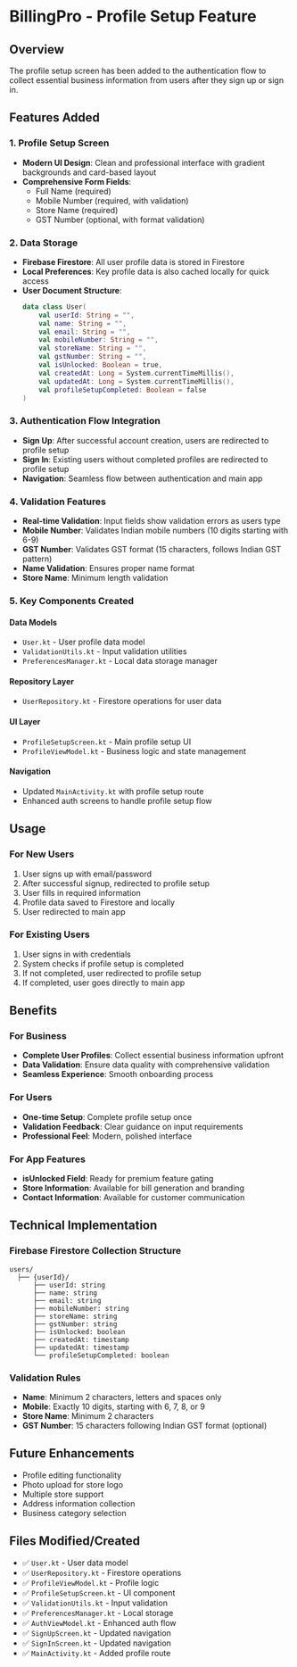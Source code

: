 # BillingPro - Profile Setup Feature

## Overview
The profile setup screen has been added to the authentication flow to collect essential business information from users after they sign up or sign in.

## Features Added

### 1. Profile Setup Screen
- **Modern UI Design**: Clean and professional interface with gradient backgrounds and card-based layout
- **Comprehensive Form Fields**:
  - Full Name (required)
  - Mobile Number (required, with validation)
  - Store Name (required)
  - GST Number (optional, with format validation)

### 2. Data Storage
- **Firebase Firestore**: All user profile data is stored in Firestore
- **Local Preferences**: Key profile data is also cached locally for quick access
- **User Document Structure**:
  ```kotlin
  data class User(
      val userId: String = "",
      val name: String = "",
      val email: String = "",
      val mobileNumber: String = "",
      val storeName: String = "",
      val gstNumber: String = "",
      val isUnlocked: Boolean = true,
      val createdAt: Long = System.currentTimeMillis(),
      val updatedAt: Long = System.currentTimeMillis(),
      val profileSetupCompleted: Boolean = false
  )
  ```

### 3. Authentication Flow Integration
- **Sign Up**: After successful account creation, users are redirected to profile setup
- **Sign In**: Existing users without completed profiles are redirected to profile setup
- **Navigation**: Seamless flow between authentication and main app

### 4. Validation Features
- **Real-time Validation**: Input fields show validation errors as users type
- **Mobile Number**: Validates Indian mobile numbers (10 digits starting with 6-9)
- **GST Number**: Validates GST format (15 characters, follows Indian GST pattern)
- **Name Validation**: Ensures proper name format
- **Store Name**: Minimum length validation

### 5. Key Components Created

#### Data Models
- `User.kt` - User profile data model
- `ValidationUtils.kt` - Input validation utilities
- `PreferencesManager.kt` - Local data storage manager

#### Repository Layer
- `UserRepository.kt` - Firestore operations for user data

#### UI Layer
- `ProfileSetupScreen.kt` - Main profile setup UI
- `ProfileViewModel.kt` - Business logic and state management

#### Navigation
- Updated `MainActivity.kt` with profile setup route
- Enhanced auth screens to handle profile setup flow

## Usage

### For New Users
1. User signs up with email/password
2. After successful signup, redirected to profile setup
3. User fills in required information
4. Profile data saved to Firestore and locally
5. User redirected to main app

### For Existing Users
1. User signs in with credentials
2. System checks if profile setup is completed
3. If not completed, user redirected to profile setup
4. If completed, user goes directly to main app

## Benefits

### For Business
- **Complete User Profiles**: Collect essential business information upfront
- **Data Validation**: Ensure data quality with comprehensive validation
- **Seamless Experience**: Smooth onboarding process

### For Users
- **One-time Setup**: Complete profile setup once
- **Validation Feedback**: Clear guidance on input requirements
- **Professional Feel**: Modern, polished interface

### For App Features
- **isUnlocked Field**: Ready for premium feature gating
- **Store Information**: Available for bill generation and branding
- **Contact Information**: Available for customer communication

## Technical Implementation

### Firebase Firestore Collection Structure
```
users/
  ├── {userId}/
      ├── userId: string
      ├── name: string
      ├── email: string
      ├── mobileNumber: string
      ├── storeName: string
      ├── gstNumber: string
      ├── isUnlocked: boolean
      ├── createdAt: timestamp
      ├── updatedAt: timestamp
      └── profileSetupCompleted: boolean
```

### Validation Rules
- **Name**: Minimum 2 characters, letters and spaces only
- **Mobile**: Exactly 10 digits, starting with 6, 7, 8, or 9
- **Store Name**: Minimum 2 characters
- **GST Number**: 15 characters following Indian GST format (optional)

## Future Enhancements
- Profile editing functionality
- Photo upload for store logo
- Multiple store support
- Address information collection
- Business category selection

## Files Modified/Created
- ✅ `User.kt` - User data model
- ✅ `UserRepository.kt` - Firestore operations
- ✅ `ProfileViewModel.kt` - Profile logic
- ✅ `ProfileSetupScreen.kt` - UI component
- ✅ `ValidationUtils.kt` - Input validation
- ✅ `PreferencesManager.kt` - Local storage
- ✅ `AuthViewModel.kt` - Enhanced auth flow
- ✅ `SignUpScreen.kt` - Updated navigation
- ✅ `SignInScreen.kt` - Updated navigation
- ✅ `MainActivity.kt` - Added profile route
